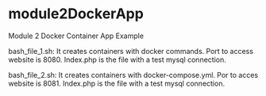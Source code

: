 # module2DockerApp
Module 2 Docker Container App Example

bash_file_1.sh: It creates containers with docker commands. Port to access website is 8080. Index.php is the file with a test mysql connection.

bash_file_2.sh: It creates containers with docker-compose.yml. Por to acces website is 8081. Index.php is the file with a test mysql connection.
